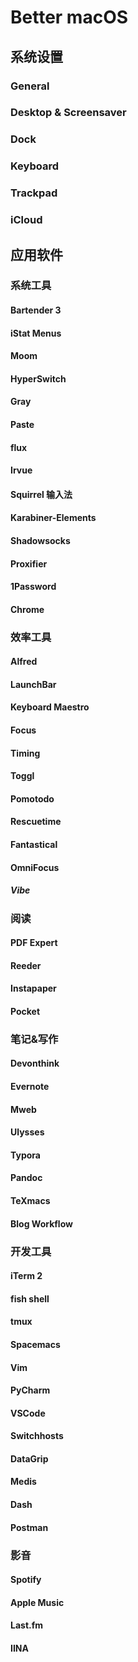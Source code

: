 
# Better macOS

## 系统设置

### General

### Desktop & Screensaver

### Dock

### Keyboard

### Trackpad

### iCloud

## 应用软件

### 系统工具

#### Bartender 3

#### iStat Menus

#### Moom

#### HyperSwitch

#### Gray

#### Paste

#### flux

#### Irvue

#### Squirrel 输入法

#### Karabiner-Elements

#### Shadowsocks

#### Proxifier

#### 1Password

#### Chrome

### 效率工具

#### Alfred

#### LaunchBar

#### Keyboard Maestro

#### Focus

#### Timing

#### Toggl

#### Pomotodo

#### Rescuetime

#### Fantastical

#### OmniFocus

##### Vibe

### 阅读

#### PDF Expert

#### Reeder

#### Instapaper

#### Pocket

### 笔记&写作

#### Devonthink

#### Evernote

#### Mweb

#### Ulysses

#### Typora

#### Pandoc

#### TeXmacs

#### Blog Workflow

### 开发工具

#### iTerm 2

#### fish shell

#### tmux

#### Spacemacs

#### Vim

#### PyCharm

#### VSCode

#### Switchhosts

#### DataGrip

#### Medis

#### Dash

#### Postman

### 影音

#### Spotify

#### Apple Music

#### Last.fm

#### IINA



